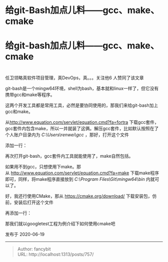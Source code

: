 # 给git-Bash加点儿料——gcc、make、cmake

<div class="header"><h1 class="single-title animate__animated animate__pulse animate__faster">给git-bash加点儿料——gcc、make、cmake</h1></div>

<div class="content" id="content"><h1 id="figure-classwp-block-image"><!-- raw HTML omitted --></h1><p><!-- raw HTML omitted --><!-- raw HTML omitted --><!-- raw HTML omitted --><!-- raw HTML omitted --></p><p><!-- raw HTML omitted -->任卫<!-- raw HTML omitted -->领略真软件项目管理，真DevOps，真。。。​关注他6 人赞同了该文章</p><p>git-bash是一个mingw64环境，shell为bash，基本就和linux一样了，但它没有携带gcc和make等程序。</p><p>这两个开发工具都是常用工具，必然是要协同使用的，那我们来给git-bash加上gcc和make。</p><p>从<!-- raw HTML omitted --><a href="http://www.equation.com/servlet/equation.cmd?fa=fortra" target="_blank" rel="external nofollow noopener noreferrer">http://www.equation.com/servlet/equation.cmd?fa=fortra</a><!-- raw HTML omitted -->&nbsp;下载gcc套件，gcc套件内包含make，所以一并就装了这俩。解压gcc套件，比如默认按照在了个人账户目录内为&nbsp;<em>C:\Users\renwei\gcc</em>&nbsp;，那好，打开这个文件</p><!-- raw HTML omitted --><p>添加一行：</p><!-- raw HTML omitted --><p>再次打开git-bash，gcc套件内工具就能使用了，make自然包括。</p><p>如果用不到gcc，只想使用下make。那从&nbsp;<!-- raw HTML omitted --><a href="http://www.equation.com/servlet/equation.cmd?fa=make" target="_blank" rel="external nofollow noopener noreferrer">http://www.equation.com/servlet/equation.cmd?fa=make</a><!-- raw HTML omitted -->&nbsp;下载make程序即可，同样，将make程序直接放到&nbsp;<em>C:\Program Files\Git\mingw64\bin</em>&nbsp;内就可以了。</p><p>好，我还行使用CMake，那从&nbsp;<!-- raw HTML omitted --><a href="https://cmake.org/download/" target="_blank" rel="external nofollow noopener noreferrer">https://cmake.org/download/</a><!-- raw HTML omitted -->&nbsp;下载安装包，仿前，安装后打开这个文件</p><!-- raw HTML omitted --><p>再添加一行：</p><!-- raw HTML omitted --><p>那我们就以<!-- raw HTML omitted -->googletest<!-- raw HTML omitted -->工程为例介绍下如何使用cmake吧</p><!-- raw HTML omitted --><!-- raw HTML omitted --><p>发布于 2020-06-19</p></div>



---

> Author: fancybit  
> URL: http://localhost:1313/posts/757/  

